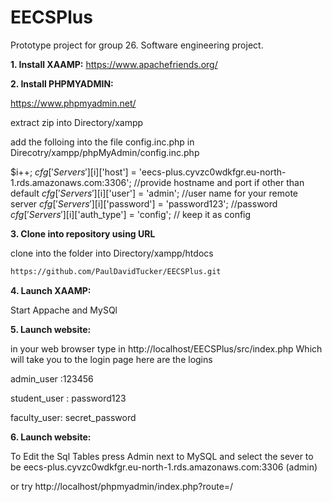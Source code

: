 # EECSPlus
Prototype project for group 26. Software engineering project.



**1. Install XAAMP:**
https://www.apachefriends.org/


**2. Install PHPMYADMIN:**

https://www.phpmyadmin.net/

extract zip into  Directory/xampp

add the  folloing into the file config.inc.php in   Direcotry/xampp/phpMyAdmin/config.inc.php

$i++;
$cfg['Servers'][$i]['host'] = 'eecs-plus.cyvzc0wdkfgr.eu-north-1.rds.amazonaws.com:3306'; //provide hostname and port if other than default
$cfg['Servers'][$i]['user'] = 'admin';   //user name for your remote server
$cfg['Servers'][$i]['password'] = 'password123';  //password
$cfg['Servers'][$i]['auth_type'] = 'config';       // keep it as config


**3. Clone into repository using URL**


clone into the folder  into  Directory/xampp/htdocs
```sh
https://github.com/PaulDavidTucker/EECSPlus.git
```



**4. Launch XAAMP:**

Start Appache and MySQl


**5. Launch website:**

in your web browser type in http://localhost/EECSPlus/src/index.php  Which will take you to the login page here are the logins 

admin_user :123456

student_user : password123


faculty_user: secret_password
 

 
**6. Launch website:**

To Edit the Sql Tables press Admin next to MySQL and select the sever to be  eecs-plus.cyvzc0wdkfgr.eu-north-1.rds.amazonaws.com:3306  (admin)
 
 or try http://localhost/phpmyadmin/index.php?route=/

